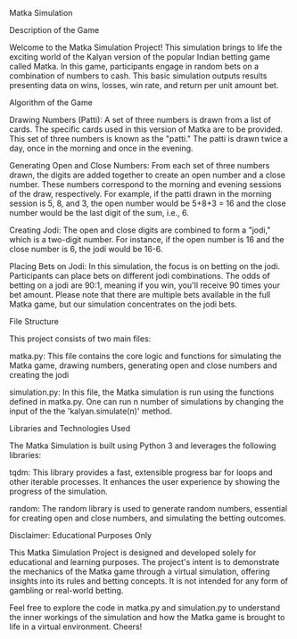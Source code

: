 Matka Simulation

Description of the Game

Welcome to the Matka Simulation Project! This simulation brings to life the exciting world of the Kalyan version of the popular Indian betting game called Matka. In this game, participants engage in random bets on a combination of numbers to cash.  This basic simulation outputs results presenting data on wins, losses, win rate, and return per unit amount bet.

Algorithm of the Game

Drawing Numbers (Patti): A set of three numbers is drawn from a list of cards. The specific cards used in this version of Matka are to be provided. This set of three numbers is known as the "patti." The patti is drawn twice a day, once in the morning and once in the evening.

Generating Open and Close Numbers: From each set of three numbers drawn, the digits are added together to create an open number and a close number. These numbers correspond to the morning and evening sessions of the draw, respectively. For example, if the patti drawn in the morning session is 5, 8, and 3, the open number would be 5+8+3 = 16 and the close number would be the last digit of the sum, i.e., 6.

Creating Jodi: The open and close digits are combined to form a "jodi," which is a two-digit number. For instance, if the open number is 16 and the close number is 6, the jodi would be 16-6.

Placing Bets on Jodi: In this simulation, the focus is on betting on the jodi. Participants can place bets on different jodi combinations. The odds of betting on a jodi are 90:1, meaning if you win, you'll receive 90 times your bet amount. Please note that there are multiple bets available in the full Matka game, but our simulation concentrates on the jodi bets.

File Structure

This project consists of two main files:

matka.py: This file contains the core logic and functions for simulating the Matka game, drawing numbers, generating open and close numbers and creating the jodi

simulation.py: In this file, the Matka simulation is run using the functions defined in matka.py. One can run n number of simulations by changing the input of the the 'kalyan.simulate(n)' method.

Libraries and Technologies Used

The Matka Simulation  is built using Python 3 and leverages the following libraries:

tqdm: This library provides a fast, extensible progress bar for loops and other iterable processes. It enhances the user experience by showing the progress of the simulation.

random: The random library is used to generate random numbers, essential for creating open and close numbers, and simulating the betting outcomes.

Disclaimer: Educational Purposes Only

This Matka Simulation Project is designed and developed solely for educational and learning purposes. The project's intent is to demonstrate the mechanics of the Matka game through a virtual simulation, offering insights into its rules and betting concepts. It is not intended for any form of gambling or real-world betting.


Feel free to explore the code in matka.py and simulation.py to understand the inner workings of the simulation and how the Matka game is brought to life in a virtual environment. Cheers!
